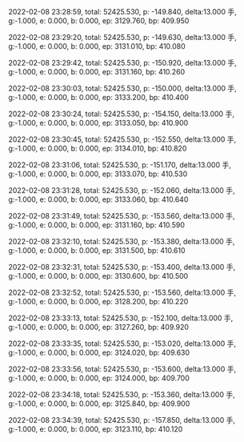 2022-02-08 23:28:59, total: 52425.530, p: -149.840, delta:13.000 手, g:-1.000, e: 0.000, b: 0.000, ep: 3129.760, bp: 409.950

2022-02-08 23:29:20, total: 52425.530, p: -149.630, delta:13.000 手, g:-1.000, e: 0.000, b: 0.000, ep: 3131.010, bp: 410.080

2022-02-08 23:29:42, total: 52425.530, p: -150.920, delta:13.000 手, g:-1.000, e: 0.000, b: 0.000, ep: 3131.160, bp: 410.260

2022-02-08 23:30:03, total: 52425.530, p: -150.000, delta:13.000 手, g:-1.000, e: 0.000, b: 0.000, ep: 3133.200, bp: 410.400

2022-02-08 23:30:24, total: 52425.530, p: -154.150, delta:13.000 手, g:-1.000, e: 0.000, b: 0.000, ep: 3133.050, bp: 410.900

2022-02-08 23:30:45, total: 52425.530, p: -152.550, delta:13.000 手, g:-1.000, e: 0.000, b: 0.000, ep: 3134.010, bp: 410.820

2022-02-08 23:31:06, total: 52425.530, p: -151.170, delta:13.000 手, g:-1.000, e: 0.000, b: 0.000, ep: 3133.070, bp: 410.530

2022-02-08 23:31:28, total: 52425.530, p: -152.060, delta:13.000 手, g:-1.000, e: 0.000, b: 0.000, ep: 3133.060, bp: 410.640

2022-02-08 23:31:49, total: 52425.530, p: -153.560, delta:13.000 手, g:-1.000, e: 0.000, b: 0.000, ep: 3131.160, bp: 410.590

2022-02-08 23:32:10, total: 52425.530, p: -153.380, delta:13.000 手, g:-1.000, e: 0.000, b: 0.000, ep: 3131.500, bp: 410.610

2022-02-08 23:32:31, total: 52425.530, p: -153.400, delta:13.000 手, g:-1.000, e: 0.000, b: 0.000, ep: 3130.600, bp: 410.500

2022-02-08 23:32:52, total: 52425.530, p: -153.560, delta:13.000 手, g:-1.000, e: 0.000, b: 0.000, ep: 3128.200, bp: 410.220

2022-02-08 23:33:13, total: 52425.530, p: -152.100, delta:13.000 手, g:-1.000, e: 0.000, b: 0.000, ep: 3127.260, bp: 409.920

2022-02-08 23:33:35, total: 52425.530, p: -153.020, delta:13.000 手, g:-1.000, e: 0.000, b: 0.000, ep: 3124.020, bp: 409.630

2022-02-08 23:33:56, total: 52425.530, p: -153.600, delta:13.000 手, g:-1.000, e: 0.000, b: 0.000, ep: 3124.000, bp: 409.700

2022-02-08 23:34:18, total: 52425.530, p: -153.360, delta:13.000 手, g:-1.000, e: 0.000, b: 0.000, ep: 3125.840, bp: 409.900

2022-02-08 23:34:39, total: 52425.530, p: -157.850, delta:13.000 手, g:-1.000, e: 0.000, b: 0.000, ep: 3123.110, bp: 410.120